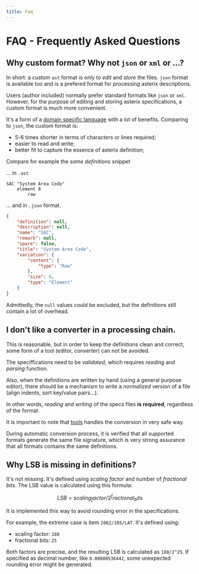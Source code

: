 ```yaml
---
title: Faq
---
```


# FAQ - Frequently Asked Questions

## Why custom format? Why not `json` or `xml` or ...?

In short: a custom `ast` format is only to *edit* and *store* the files.
`json` format is available too and is a prefered format for processing
asterix descriptions.

Users (author included) normally prefer standard formats like `json` or `xml`.
However, for the purpose of editing and storing asterix specifications,
a custom format is much more convenient.

It's a form of a [domain specific language](https://en.wikipedia.org/wiki/Domain-specific_language)
with a lot of benefits. Comparing to `json`, the custom format is:

- 5-6 times shorter in terms of characters or lines required;
- easier to read and write;
- better fit to capture the essence of asterix definition;

Compare for example the *same definitions* snippet

... in `.ast`

```
SAC "System Area Code"
    element 8
        raw
```

... and in `.json` format.

```json
{
    "definition": null,
    "description": null,
    "name": "SAC",
    "remark": null,
    "spare": false,
    "title": "System Area Code",
    "variation": {
        "content": {
            "type": "Raw"
        },
        "size": 8,
        "type": "Element"
    }
}
```
Admittedly, the `null` values could be excluded, but the definitions
still contain a lot of overhead.

## I don't like a converter in a processing chain.

This is reasonable, but in order to keep the definitions
clean and correct, some form of a tool (editor, converter)
can not be avoided.

The speciffications need to be *validated*, which requires
*reading* and *parsing* function.

Also, when the definitions are written by hand (using a general
purpose editor), there should be a mechanism to *write* a *normalized*
version of a file (align indents, sort key/value pairs...).

In other words, *reading* and *writing* of the specs files **is required**,
regardless of the format.

It is important to note that [tools](/tools.html) handles
the conversion in very safe way.

During automatic conversion process, it is verified that all supported formats
generate the same file signature, which is very strong assurance that all formats
contains the same definitions.


## Why LSB is missing in definitions?

It's not missing. It's defined using *scaling factor* and number of *fractional bits*.
The LSB value is calculated using this formula:

```math
LSB = scaling_factor / 2^fractional_bits
```

It is implemented this way to avoid rounding error in the specifications.

For example, the extreme case is item `I062/105/LAT`.
It's defined using:

- scaling factor: `180`
- fractional bits: `25`

Both factors are precise, and the resulting LSB is calculated as `180/2^25`.
If specified as decimal number, like `0.00000536442`,
some unexpected rounding error might be generated.

